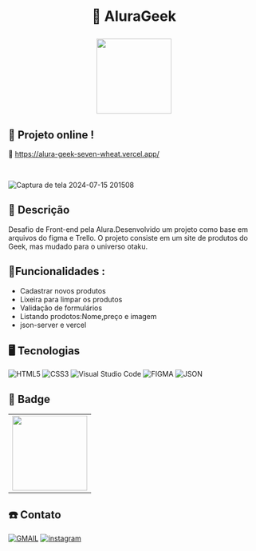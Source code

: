 # <p align="center"> 🌙 AluraGeek </p>
<div align="center">
  <img width="150" src="https://media.tenor.com/fMjcC9kIwCYAAAAi/pixel-art-rolling.gif">
</div>

## 🔽 Projeto online !

:link: https://alura-geek-seven-wheat.vercel.app/

<br>

![Captura de tela 2024-07-15 201508](https://github.com/user-attachments/assets/5a8857da-fe01-4642-bde8-83adfae01ef1)


## 🔑 Descrição
 Desafio de Front-end pela Alura.Desenvolvido um projeto como base em arquivos do figma e Trello. O projeto consiste em um site de produtos do Geek, mas mudado para o universo otaku.

## 📑Funcionalidades :

+ Cadastrar novos produtos
+ Lixeira para limpar os produtos
+ Validação de formulários
+ Listando prodotos:Nome,preço e imagem
+ json-server e vercel

## 🖥️ Tecnologias
![HTML5](https://img.shields.io/badge/html5-%23E34F26.svg?style=for-the-badge&logo=html5&logoColor=white)
![CSS3](https://img.shields.io/badge/css3-%231572B6.svg?style=for-the-badge&logo=css3&logoColor=white)
![Visual Studio Code](https://img.shields.io/badge/Visual%20Studio%20Code-0078d7.svg?style=for-the-badge&logo=visual-studio-code&logoColor=white)
![FIGMA](https://img.shields.io/badge/figma-482ff7.svg?style=for-the-badge&logo=figma&logoColor=white)
![JSON](https://img.shields.io/badge/json-server-50bb52.svg?style=for-the-badge&logo=json-server&logoColor=white)

## 🥇 Badge
           
<table style="text-align: center;">
  <tr>
    <td>
      <img height="150px" src="https://github.com/user-attachments/assets/899f18f0-9754-40cc-aa90-3a4b43d0be47">
    </td>
  <tr>
  </tr>
</table>


## ☎️ Contato
<a href="esterdesousa625@gmail.com" target="_blank" >![GMAIL](https://img.shields.io/badge/GMAIL-D14836.svg?style=for-the-badge&logo=gmail&logoColor=white)</a>
<a href="https://www.instagram.com/ester_carvalho_100/" target="_blank" >![instagram](https://img.shields.io/badge/-Instagram-%23E4405F?style=for-the-badge&logo=instagram&logoColor=white)</a>

